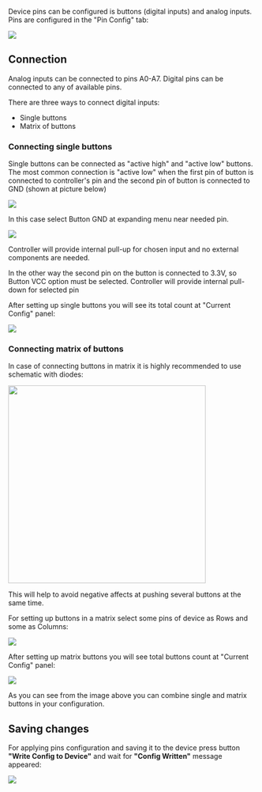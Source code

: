 Device pins can be configured is buttons (digital inputs) and analog inputs. Pins are configured in the "Pin Config" tab:

<img src="https://d.radikal.ru/d34/1911/ba/4aec9a66b7b0.png">

## Connection

Analog inputs can be connected to pins A0-A7. Digital pins can be connected to any of available pins.

There are three ways to connect digital inputs:
* Single buttons
* Matrix of buttons

### Connecting single buttons

Single buttons can be connected as "active high" and "active low" buttons. The most common connection is "active low" when the first pin of button is connected to controller's pin and the second pin of button is connected to GND (shown at picture below)

<img src="https://c.radikal.ru/c13/1911/c5/6826d87c904a.png">

In this case select Button GND at expanding menu near needed pin.

<img src="https://c.radikal.ru/c03/1911/46/f4c4703f1e1d.png">

Controller will provide internal pull-up for chosen input and no external components are needed. 

In the other way the second pin on the button is connected to 3.3V, so Button VCC option must be selected. Controller will provide internal pull-down for selected pin

After setting up single buttons you will see its total count at "Current Config" panel:

<img src="https://b.radikal.ru/b08/1911/e9/10018e47dd2f.png">

### Connecting matrix of buttons 

In case of connecting buttons in matrix it is highly recommended to use schematic with diodes:

<img src="https://c.radikal.ru/c17/1911/9e/553f1f221bbd.png" height=400>

This will help to avoid negative affects at pushing several buttons at the same time.

For setting up buttons in a matrix select some pins of device as Rows and some as Columns:

<img src="https://a.radikal.ru/a43/1911/f0/e7ca5db4dbfe.png">

After setting up matrix buttons you will see total buttons count at "Current Config" panel:

<img src="https://d.radikal.ru/d26/1911/4f/bba505ec9957.png">

As you can see from the image above you can combine single and matrix buttons in your configuration.

## Saving changes

For applying pins configuration and saving it to the device press button **"Write Config to Device"** and wait for **"Config Written"** message appeared:

<img src="https://d.radikal.ru/d33/2001/03/d9b2a553a823.png"/>